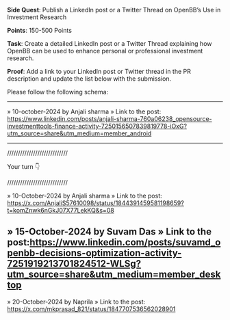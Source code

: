 **Side Quest**: Publish a LinkedIn post or a Twitter Thread on OpenBB’s Use in Investment Research

**Points**: 150-500 Points

**Task**: Create a detailed LinkedIn post or a Twitter Thread explaining how OpenBB can be used to enhance personal or professional investment research.

**Proof**: Add a link to your LinkedIn post or Twitter thread in the PR description and update the list below with the submission.

Please follow the following schema:

---

» 10-october-2024  by Anjali sharma
» Link to the post:  https://www.linkedin.com/posts/anjali-sharma-760a06238_opensource-investmenttools-finance-activity-7250156507839819778-iOxG?utm_source=share&utm_medium=member_android

---

////////////////////////////

Your turn 👇

////////////////////////////

» 10-October-2024 by Anjali sharma
» Link to the post:  https://x.com/AnjaliS57610098/status/1844391459581198659?t=komZnwk6nGkJ07X77LekKQ&s=08

» 15-October-2024 by Suvam Das
» Link to the post:https://www.linkedin.com/posts/suvamd_openbb-decisions-optimization-activity-7251919213701824512-WLSg?utm_source=share&utm_medium=member_desktop
---

» 20-October-2024 by Naprila
» Link to the post: https://x.com/mkprasad_821/status/1847707536562028901